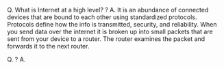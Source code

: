 Q. What is Internet at a high level?
?
A. It is an abundance of connected devices that are bound to each other using standardized protocols. Protocols define how the info is transmitted, security, and reliability. When you send data over the internet it is broken up into small packets that are sent from your device to a router. The router examines the packet and forwards it to the next router.

Q. 
?
A. 